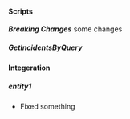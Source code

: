 #### Scripts
***Breaking Changes*** some changes
##### GetIncidentsByQuery
#### Integeration
##### entity1
- Fixed something